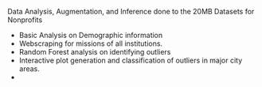 Data Analysis, Augmentation, and Inference done to the 20MB Datasets for Nonprofits
  - Basic Analysis on Demographic information
  - Webscraping for missions of all institutions.
  - Random Forest analysis on identifying outliers
  - Interactive plot generation and classification of outliers in major city areas.
  - 
